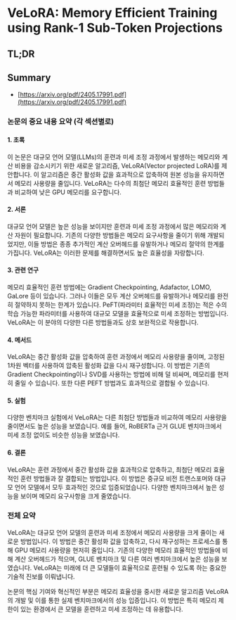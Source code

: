 # VeLoRA: Memory Efficient Training using Rank-1 Sub-Token Projections
## TL;DR
## Summary
- [https://arxiv.org/pdf/2405.17991.pdf](https://arxiv.org/pdf/2405.17991.pdf)

### 논문의 중요 내용 요약 (각 섹션별로)

#### 1. 초록
이 논문은 대규모 언어 모델(LLMs)의 훈련과 미세 조정 과정에서 발생하는 메모리와 계산 비용을 감소시키기 위한 새로운 알고리즘, VeLoRA(Vector projected LoRA)를 제안합니다. 이 알고리즘은 중간 활성화 값을 효과적으로 압축하여 원본 성능을 유지하면서 메모리 사용량을 줄입니다. VeLoRA는 다수의 최첨단 메모리 효율적인 훈련 방법들과 비교하여 낮은 GPU 메모리를 요구합니다.

#### 2. 서론
대규모 언어 모델은 높은 성능을 보이지만 훈련과 미세 조정 과정에서 많은 메모리와 계산 자원이 필요합니다. 기존의 다양한 방법들은 메모리 요구사항을 줄이기 위해 개발되었지만, 이들 방법은 종종 추가적인 계산 오버헤드를 유발하거나 메모리 절약의 한계를 가집니다. VeLoRA는 이러한 문제를 해결하면서도 높은 효율성을 자랑합니다.

#### 3. 관련 연구
메모리 효율적인 훈련 방법에는 Gradient Checkpointing, Adafactor, LOMO, GaLore 등이 있습니다. 그러나 이들은 모두 계산 오버헤드를 유발하거나 메모리를 완전히 절약하지 못하는 한계가 있습니다. PeFT(파라미터 효율적인 미세 조정)는 적은 수의 학습 가능한 파라미터를 사용하여 대규모 모델을 효율적으로 미세 조정하는 방법입니다. VeLoRA는 이 분야의 다양한 다른 방법들과도 상호 보완적으로 작용합니다.

#### 4. 메서드
VeLoRA는 중간 활성화 값을 압축하여 훈련 과정에서 메모리 사용량을 줄이며, 고정된 1차원 벡터를 사용하여 압축된 활성화 값을 다시 재구성합니다. 이 방법은 기존의 Gradient Checkpointing이나 SVD를 사용하는 방법에 비해 덜 비싸며, 메모리를 현저히 줄일 수 있습니다. 또한 다른 PEFT 방법과도 효과적으로 결합될 수 있습니다.

#### 5. 실험
다양한 벤치마크 실험에서 VeLoRA는 다른 최첨단 방법들과 비교하여 메모리 사용량을 줄이면서도 높은 성능을 보였습니다. 예를 들어, RoBERTa 근거 GLUE 벤치마크에서 미세 조정 없이도 비슷한 성능을 보였습니다.

#### 6. 결론
VeLoRA는 훈련 과정에서 중간 활성화 값을 효과적으로 압축하고, 최첨단 메모리 효율적인 훈련 방법들과 잘 결합되는 방법입니다. 이 방법은 중규모 비전 트랜스포머와 대규모 언어 모델에서 모두 효과적인 것으로 입증되었습니다. 다양한 벤치마크에서 높은 성능을 보이며 메모리 요구사항을 크게 줄였습니다.

### 전체 요약

VeLoRA는 대규모 언어 모델의 훈련과 미세 조정에서 메모리 사용량을 크게 줄이는 새로운 방법입니다. 이 방법은 중간 활성화 값을 압축하고, 다시 재구성하는 프로세스를 통해 GPU 메모리 사용량을 현저히 줄입니다. 기존의 다양한 메모리 효율적인 방법들에 비해 계산 오버헤드가 적으며, GLUE 벤치마크 및 다른 여러 벤치마크에서 높은 성능을 보였습니다. VeLoRA는 미래에 더 큰 모델들이 효율적으로 훈련될 수 있도록 하는 중요한 기술적 진보를 이뤄냅니다.

논문의 핵심 기여와 혁신적인 부분은 메모리 효율성을 중시한 새로운 알고리즘 VeLoRA의 개발 및 이를 통한 실제 벤치마크에서의 성능 입증입니다. 이 방법은 특히 메모리 제한이 있는 환경에서 큰 모델을 훈련하고 미세 조정하는 데 유용합니다.